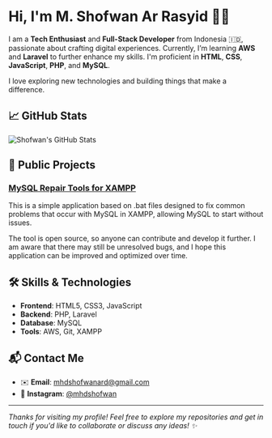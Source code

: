# Hi, I'm M. Shofwan Ar Rasyid 👨‍💻

I am a **Tech Enthusiast** and **Full-Stack Developer** from Indonesia 🇮🇩, passionate about crafting digital experiences. Currently, I’m learning **AWS** and **Laravel** to further enhance my skills. I'm proficient in **HTML**, **CSS**, **JavaScript**, **PHP**, and **MySQL**.

I love exploring new technologies and building things that make a difference.

## 📈 GitHub Stats

![Shofwan's GitHub Stats](https://github-readme-stats.vercel.app/api?username=mhd-shofwan&show_icons=true&count_private=true&hide=prs&hide_title=true&theme=radical)

## 🚀 Public Projects

### [MySQL Repair Tools for XAMPP](https://github.com/mhd-shofwan/mysql-repair-tools)
This is a simple application based on .bat files designed to fix common problems that occur with MySQL in XAMPP, allowing MySQL to start without issues.

The tool is open source, so anyone can contribute and develop it further. I am aware that there may still be unresolved bugs, and I hope this application can be improved and optimized over time.

## 🛠 Skills & Technologies
- **Frontend**: HTML5, CSS3, JavaScript
- **Backend**: PHP, Laravel
- **Database**: MySQL
- **Tools**: AWS, Git, XAMPP

## 📬 Contact Me
- ✉️ **Email**: [mhdshofwanard@gmail.com](mailto:mhdshofwanard@gmail.com)
- 📸 **Instagram**: [@mhdshofwan](https://instagram.com/mhdshofwan)

---

*Thanks for visiting my profile! Feel free to explore my repositories and get in touch if you'd like to collaborate or discuss any ideas! ✨*
